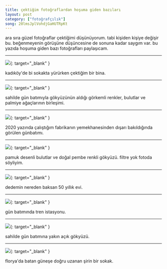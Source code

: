 ```yaml
---
title: çektiğim fotoğraflardan hoşuma giden bazıları
layout: post
category: ["fotoğrafçılık"]
song: 20lmsJplVohdjGaHUTRpKt
---
```


<style>
img {
    max-width: 50vw;
    max-height: 50vh;
}
</style>

ara sıra güzel fotoğraflar çektiğimi düşünüyorum. tabi kişiden kişiye değişir bu. beğenmeyenin görüşüne düşüncesine de sonuna kadar saygım var. bu yazıda hoşuma giden bazı fotoğrafları paylaşıcam.

---


[![](https://image-aws-us-west-2.vsco.co/75f058/98570027/5ec299a7337d1c3c95000009/459x960/vsco5ec299bb2b33a.jpg)](https://vsco.co/berkantkz/media/5ec299a7337d1c3c95000009){: target="_blank" }

kadıköy'de bi sokakta yürürken çektiğim bir bina.

---

[![](https://image-aws-us-west-2.vsco.co/75f058/98570027/5f2bfd2a337d1c2914000001/1600x1200/vsco5f2bfd49390f2.jpg)](https://vsco.co/berkantkz/media/5f2bfd2a337d1c2914000001){: target="_blank" }

sahilde gün batımıyla gökyüzünün aldığı görkemli renkler, bulutlar ve palmiye ağaçlarının birleşimi.

---

[![](https://image-aws-us-west-2.vsco.co/75f058/98570027/5f61aa9f337d1c4456000005/1600x1200/vsco5f61aaa459ff7.jpg)](https://vsco.co/berkantkz/media/5f61aa9f337d1c4456000005){: target="_blank" }

2020 yazında çalıştığım fabrikanın yemekhanesinden dışarı bakıldığında görülen günbatımı.

---

[![](https://image-aws-us-west-2.vsco.co/75f058/98570027/5f61abe8337d1c445600000f/1600x764/vsco5f61abec81ae2.jpg)](https://vsco.co/berkantkz/media/5f61abe8337d1c445600000f){: target="_blank" }

pamuk desenli bulutlar ve doğal pembe renkli gökyüzü. filtre yok fotoda söyliyim.

---

[![](https://im.vsco.co/aws-us-west-2/75f058/98570027/606a5050337d1c7955000001/vsco606a5056807df.jpg?w=1173&dpr=1)](https://vsco.co/berkantkz/media/606a5050337d1c7955000001){: target="_blank" }

dedemin nereden baksan 50 yıllık evi.

---

[![](https://im.vsco.co/aws-us-west-2/75f058/98570027/60ea3179173ed52bba000007/vsco60ea317b48280.jpg?w=495&dpr=1)](https://vsco.co/berkantkz/media/60ea3179173ed52bba000007){: target="_blank" }

gün batımında tren istasyonu.

---

[![](https://im.vsco.co/aws-us-west-2/75f058/98570027/609e96d6337d1c3f15000003/vsco609e96d98871b.jpg?w=495&dpr=1)](https://vsco.co/berkantkz/media/609e96d6337d1c3f15000003){: target="_blank" }

sahilde gün batımına yakın açık gökyüzü.

---

[![](https://im.vsco.co/aws-us-west-2/75f058/98570027/60ea3175173ed52bba000005/vsco60ea31788ec6f.jpg?w=495&dpr=1)](https://vsco.co/berkantkz/media/60ea3175173ed52bba000005){: target="_blank" }

florya'da batan güneşe doğru uzanan şirin bir sokak.

